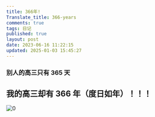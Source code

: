 ```yaml
---
title: 366年!
Translate_title: 366-years
comments: true
tags: 日记
published: true
layout: post
date: 2023-06-16 11:22:15
updated: 2025-01-03 15:45:27
---
```


### 别人的高三只有 365 天

## 我的高三却有 366 年（度日如年）！！！

![0](https://img.zmal.top/0.7lk4zxyws3.webp)
